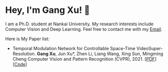 # Hey, I'm Gang Xu! :cherries:

I am a Ph.D. student at Nankai University. My research interests include Computer Vision and Deep Learning. Feel free to contact me with my [Email](gangxu@mail.nankai.edu.cn).

Here is My Paper list:
- Temporal Modulation Network for Controllable Space-Time VideoSuper-Resolution. **Gang Xu**, Jun Xu*, Zhen Li, Liang Wang, Xing Sun, Mingming Cheng
Computer Vision and Pattern Recognition (CVPR), 2021. [[PDF](https://www.baidu.com)][[Code](https://www.baidu.com)]
